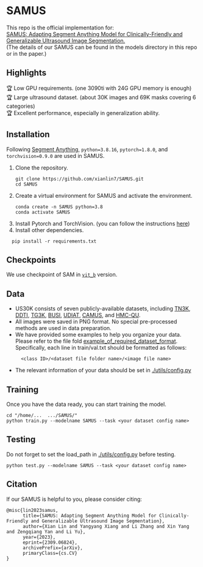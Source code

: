 # SAMUS
This repo is the official implementation for:\
[SAMUS: Adapting Segment Anything Model for Clinically-Friendly and Generalizable Ultrasound Image Segmentation.](https://arxiv.org/pdf/2309.06824.pdf)\
(The details of our SAMUS can be found in the models directory in this repo or in the paper.)

## Highlights
🏆 Low GPU requirements. (one 3090ti with 24G GPU memory is enough)\
🏆 Large ultrasound dataset. (about 30K images and 69K masks covering 6 categories)\
🏆 Excellent performance, especially in generalization ability.

## Installation
Following [Segment Anything](https://github.com/facebookresearch/segment-anything), `python=3.8.16`, `pytorch=1.8.0`, and `torchvision=0.9.0` are used in SAMUS.

1. Clone the repository.
    ```
    git clone https://github.com/xianlin7/SAMUS.git
    cd SAMUS
    ```
2. Create a virtual environment for SAMUS and activate the environment.
    ```
    conda create -n SAMUS python=3.8
    conda activate SAMUS
    ```
3. Install Pytorch and TorchVision.
   (you can follow the instructions [here](https://pytorch.org/get-started/locally/))
5. Install other dependencies.
  ```
    pip install -r requirements.txt
  ```
## Checkpoints
We use checkpoint of SAM in [`vit_b`](https://github.com/facebookresearch/segment-anything) version.

## Data
- US30K consists of seven publicly-available datasets, including [TN3K]( https://github.com/haifangong/TRFE-Net-for-thyroid-nodule-segmentation), [DDTI]( https://github.com/haifangong/TRFE-Net-for-thyroid-nodule-segmentation), [TG3K](https://github.com/haifangong/TRFE-Net-for-thyroid-nodule-segmentation), [BUSI](https://scholar.cu.edu.eg/?q=afahmy/pages/dataset), [UDIAT](http://www2.docm.mmu.ac.uk/STAFF/M.Yap/dataset.php), [CAMUS](http://camus.creatis.insa-lyon.fr/challenge/), and [HMC-QU](https://aistudio.baidu.com/aistudio/datasetdetail/102406).
- All images were saved in PNG format. No special pre-processed methods are used in data preparation.
- We have provided some examples to help you organize your data. Please refer to the file fold [example_of_required_dataset_format](https://github.com/xianlin7/SAMUS/tree/main/example_of_required_dataset_format).\
  Specifically, each line in train/val.txt should be formatted as follows:
  ```
    <class ID>/<dataset file folder name>/<image file name>
  ```
- The relevant information of your data should be set in [./utils/config.py](https://github.com/xianlin7/SAMUS/blob/main/utils/config.py) 

## Training
Once you have the data ready, you can start training the model.
```
cd "/home/...  .../SAMUS/"
python train.py --modelname SAMUS --task <your dataset config name>
```
## Testing
Do not forget to set the load_path in [./utils/config.py](https://github.com/xianlin7/SAMUS/blob/main/utils/config.py) before testing.
```
python test.py --modelname SAMUS --task <your dataset config name>
```

## Citation
If our SAMUS is helpful to you, please consider citing:
```
@misc{lin2023samus,
      title={SAMUS: Adapting Segment Anything Model for Clinically-Friendly and Generalizable Ultrasound Image Segmentation}, 
      author={Xian Lin and Yangyang Xiang and Li Zhang and Xin Yang and Zengqiang Yan and Li Yu},
      year={2023},
      eprint={2309.06824},
      archivePrefix={arXiv},
      primaryClass={cs.CV}
}
```
